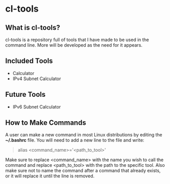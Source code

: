 # cl-tools
## What is cl-tools?
cl-tools is a repository full of tools that I have made to be used in the command line. More will be developed as the need for it appears.

## Included Tools
- Calculator
- IPv4 Subnet Calculator

## Future Tools
- IPv6 Subnet Calculator

## How to Make Commands
A user can make a new command in most Linux distributions by editing the <b>~/.bashrc</b> file. You will need to add a new line to the file and write:

> alias <command_name>='<path_to_tool>'

Make sure to replace <command_name> with the name you wish to call the command and replace <path_to_tool> with the path to the specific tool.
Also make sure not to name the command after a command that already exists, or it will replace it until the line is removed.
